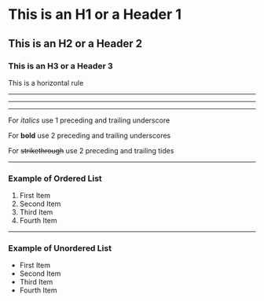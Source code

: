 # This is an H1 or a Header 1
## This is an H2 or a Header 2
### This is an H3 or a Header 3
This is a horizontal rule
***
---
_____

For _italics_ use 1 preceding and trailing underscore

For __bold__ use 2 preceding and trailing underscores

For ~~strikethrough~~ use 2 preceding and trailing tides

***

### Example of Ordered List
1. First Item
2. Second Item
3. Third Item
4. Fourth Item

***

### Example of Unordered List
- First Item
- Second Item
- Third Item
- Fourth Item

